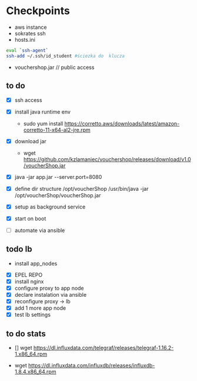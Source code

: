 # Checkpoints

* aws instance
* sokrates ssh
* hosts.ini

``` bash
eval `ssh-agent`
ssh-add ~/.ssh/id_student #ściezka do  klucza
```

* vouchershop.jar // public access

## to do

- [x] ssh access
- [x] install java runtime env
    - sudo yum install https://corretto.aws/downloads/latest/amazon-corretto-11-x64-al2-jre.rpm
- [x] download jar
    - wget https://github.com/kzlamaniec/vouchershop/releases/download/v1.0/voucherShop.jar
- [x] java -jar app.jar --server.port=8080
- [x] define dir structure /opt/voucherShop
    /usr/bin/java  -jar  /opt/voucherShop/voucherShop.jar
    
- [x] setup as background service
- [x] start on boot

- [ ] automate via ansible


## todo lb

- install app_nodes

- [x] EPEL REPO
- [x] install nginx
- [x] configure proxy to app node
- [x] declare instalation via ansible
- [x] reconfigure proxy -> lb
- [x] add 1 more app node
- [x] test lb settings

## to do stats

 -  [] wget https://dl.influxdata.com/telegraf/releases/telegraf-1.16.2-1.x86_64.rpm

- wget https://dl.influxdata.com/influxdb/releases/influxdb-1.8.4.x86_64.rpm